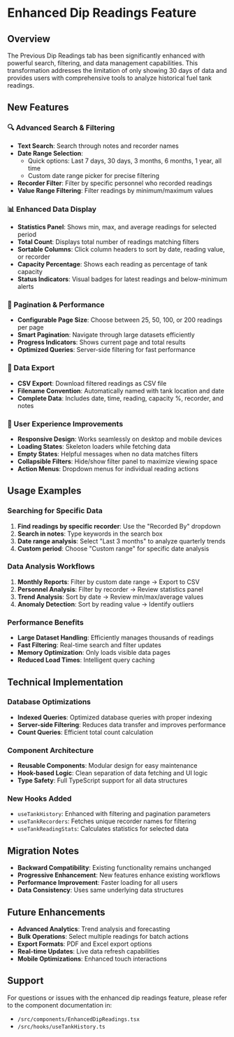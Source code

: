 # Enhanced Dip Readings Feature

## Overview
The Previous Dip Readings tab has been significantly enhanced with powerful search, filtering, and data management capabilities. This transformation addresses the limitation of only showing 30 days of data and provides users with comprehensive tools to analyze historical fuel tank readings.

## New Features

### 🔍 Advanced Search & Filtering
- **Text Search**: Search through notes and recorder names
- **Date Range Selection**: 
  - Quick options: Last 7 days, 30 days, 3 months, 6 months, 1 year, all time
  - Custom date range picker for precise filtering
- **Recorder Filter**: Filter by specific personnel who recorded readings
- **Value Range Filtering**: Filter readings by minimum/maximum values

### 📊 Enhanced Data Display
- **Statistics Panel**: Shows min, max, and average readings for selected period
- **Total Count**: Displays total number of readings matching filters
- **Sortable Columns**: Click column headers to sort by date, reading value, or recorder
- **Capacity Percentage**: Shows each reading as percentage of tank capacity
- **Status Indicators**: Visual badges for latest readings and below-minimum alerts

### 📄 Pagination & Performance
- **Configurable Page Size**: Choose between 25, 50, 100, or 200 readings per page
- **Smart Pagination**: Navigate through large datasets efficiently
- **Progress Indicators**: Shows current page and total results
- **Optimized Queries**: Server-side filtering for fast performance

### 📁 Data Export
- **CSV Export**: Download filtered readings as CSV file
- **Filename Convention**: Automatically named with tank location and date
- **Complete Data**: Includes date, time, reading, capacity %, recorder, and notes

### 🎨 User Experience Improvements
- **Responsive Design**: Works seamlessly on desktop and mobile devices
- **Loading States**: Skeleton loaders while fetching data
- **Empty States**: Helpful messages when no data matches filters
- **Collapsible Filters**: Hide/show filter panel to maximize viewing space
- **Action Menus**: Dropdown menus for individual reading actions

## Usage Examples

### Searching for Specific Data
1. **Find readings by specific recorder**: Use the "Recorded By" dropdown
2. **Search in notes**: Type keywords in the search box
3. **Date range analysis**: Select "Last 3 months" to analyze quarterly trends
4. **Custom period**: Choose "Custom range" for specific date analysis

### Data Analysis Workflows
1. **Monthly Reports**: Filter by custom date range → Export to CSV
2. **Personnel Analysis**: Filter by recorder → Review statistics panel
3. **Trend Analysis**: Sort by date → Review min/max/average values
4. **Anomaly Detection**: Sort by reading value → Identify outliers

### Performance Benefits
- **Large Dataset Handling**: Efficiently manages thousands of readings
- **Fast Filtering**: Real-time search and filter updates
- **Memory Optimization**: Only loads visible data pages
- **Reduced Load Times**: Intelligent query caching

## Technical Implementation

### Database Optimizations
- **Indexed Queries**: Optimized database queries with proper indexing
- **Server-side Filtering**: Reduces data transfer and improves performance
- **Count Queries**: Efficient total count calculation

### Component Architecture
- **Reusable Components**: Modular design for easy maintenance
- **Hook-based Logic**: Clean separation of data fetching and UI logic
- **Type Safety**: Full TypeScript support for all data structures

### New Hooks Added
- `useTankHistory`: Enhanced with filtering and pagination parameters
- `useTankRecorders`: Fetches unique recorder names for filtering
- `useTankReadingStats`: Calculates statistics for selected data

## Migration Notes
- **Backward Compatibility**: Existing functionality remains unchanged
- **Progressive Enhancement**: New features enhance existing workflows
- **Performance Improvement**: Faster loading for all users
- **Data Consistency**: Uses same underlying data structures

## Future Enhancements
- **Advanced Analytics**: Trend analysis and forecasting
- **Bulk Operations**: Select multiple readings for batch actions
- **Export Formats**: PDF and Excel export options
- **Real-time Updates**: Live data refresh capabilities
- **Mobile Optimizations**: Enhanced touch interactions

## Support
For questions or issues with the enhanced dip readings feature, please refer to the component documentation in:
- `/src/components/EnhancedDipReadings.tsx`
- `/src/hooks/useTankHistory.ts`